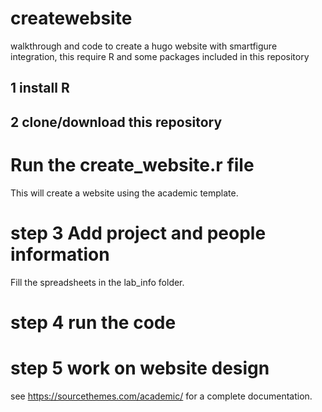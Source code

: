 # createwebsite
walkthrough and code to create a hugo website with smartfigure integration, this require R and some packages included in this repository


## 1 install R

## 2 clone/download this repository

# Run the create_website.r file

This will create a website using the academic template.

# step 3 Add project and people information

Fill the spreadsheets in the lab_info folder.

# step 4 run the code

# step 5 work on website design

see https://sourcethemes.com/academic/ for a complete documentation.
